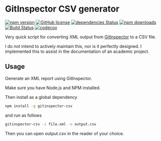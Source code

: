 # GitInspector CSV generator

[![npm version](https://img.shields.io/npm/v/gitinspector-csv.svg)](https://www.npmjs.com/package/gitinspector-csv)
[![GitHub license](https://img.shields.io/badge/license-MIT-blue.svg)](https://raw.githubusercontent.com/ReidWeb/GitInspector-CSV/master/LICENSE)
[![dependencies Status](https://david-dm.org/reidweb/GitInspector-CSV/status.svg)](https://david-dm.org/reidweb/GitInspector-CSV)
[![npm downloads](https://img.shields.io/npm/dm/gitinspector-csv.svg)](https://www.npmjs.com/package/gitinspector-csv)
[![Build Status](https://travis-ci.org/ReidWeb/GitInspector-CSV.svg?branch=master)](https://travis-ci.org/ReidWeb/GitInspector-CSV)
[![codecov](https://codecov.io/gh/ReidWeb/GitInspector-CSV/branch/master/graph/badge.svg)](https://codecov.io/gh/ReidWeb/GitInspector-CSV)

Very quick script for converting XML output from [GitInspector](https://github.com/ejwa/gitinspector) to a CSV file.

I do not intend to actively maintain this, nor is it perfectly designed. I implemented this to assist in the
documentation of an academic project.

## Usage

Generate an XML report using GitInspector.

Make sure you have Node.js and NPM installed.

Then install as a global dependency
```bash
npm install -g gitinspector-csv
```

and run as follows

```bash
gitinspector-csv -i file.xml -o output.csv
```

Then you can open output.csv in the reader of your choice.
